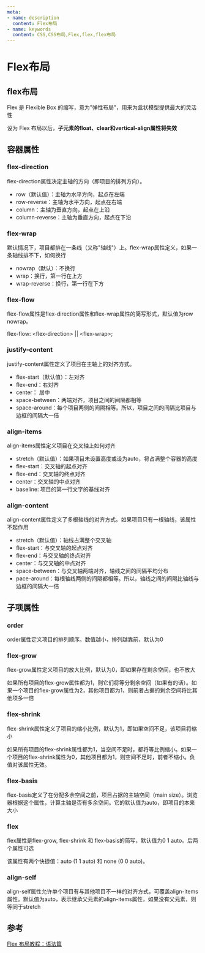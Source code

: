 ```yaml
---
meta:
- name: description
  content: Flex布局
- name: keywords
  content: CSS,CSS布局,Flex,flex,flex布局
---
```


# Flex布局

## flex布局

Flex 是 Flexible Box 的缩写，意为"弹性布局"，用来为盒状模型提供最大的灵活性

设为 Flex 布局以后，**子元素的float、clear和vertical-align属性将失效**

## 容器属性

### flex-direction

flex-direction属性决定主轴的方向（即项目的排列方向）。

+ row（默认值）：主轴为水平方向，起点在左端
+ row-reverse：主轴为水平方向，起点在右端
+ column：主轴为垂直方向，起点在上沿
+ column-reverse：主轴为垂直方向，起点在下沿

### flex-wrap

默认情况下，项目都排在一条线（又称"轴线"）上。flex-wrap属性定义，如果一条轴线排不下，如何换行

+ nowrap（默认）：不换行
+ wrap：换行，第一行在上方
+ wrap-reverse：换行，第一行在下方

### flex-flow

flex-flow属性是flex-direction属性和flex-wrap属性的简写形式，默认值为row nowrap。

flex-flow: \<flex-direction> || \<flex-wrap>;

### justify-content

justify-content属性定义了项目在主轴上的对齐方式。

+ flex-start（默认值）：左对齐
+ flex-end：右对齐
+ center： 居中
+ space-between：两端对齐，项目之间的间隔都相等
+ space-around：每个项目两侧的间隔相等。所以，项目之间的间隔比项目与边框的间隔大一倍

### align-items

align-items属性定义项目在交叉轴上如何对齐

+ stretch（默认值）：如果项目未设置高度或设为auto，将占满整个容器的高度
+ flex-start：交叉轴的起点对齐
+ flex-end：交叉轴的终点对齐
+ center：交叉轴的中点对齐
+ baseline: 项目的第一行文字的基线对齐

### align-content

align-content属性定义了多根轴线的对齐方式。如果项目只有一根轴线，该属性不起作用

+ stretch（默认值）：轴线占满整个交叉轴
+ flex-start：与交叉轴的起点对齐
+ flex-end：与交叉轴的终点对齐
+ center：与交叉轴的中点对齐
+ space-between：与交叉轴两端对齐，轴线之间的间隔平均分布
+ pace-around：每根轴线两侧的间隔都相等。所以，轴线之间的间隔比轴线与边框的间隔大一倍

## 子项属性

### order

order属性定义项目的排列顺序。数值越小，排列越靠前，默认为0

### flex-grow

flex-grow属性定义项目的放大比例，默认为0，即如果存在剩余空间，也不放大

如果所有项目的flex-grow属性都为1，则它们将等分剩余空间（如果有的话）。如果一个项目的flex-grow属性为2，其他项目都为1，则前者占据的剩余空间将比其他项多一倍

### flex-shrink

flex-shrink属性定义了项目的缩小比例，默认为1，即如果空间不足，该项目将缩小

如果所有项目的flex-shrink属性都为1，当空间不足时，都将等比例缩小。如果一个项目的flex-shrink属性为0，其他项目都为1，则空间不足时，前者不缩小。负值对该属性无效。

### flex-basis

flex-basis定义了在分配多余空间之前，项目占据的主轴空间（main size）。浏览器根据这个属性，计算主轴是否有多余空间。它的默认值为auto，即项目的本来大小

### flex

flex属性是flex-grow, flex-shrink 和 flex-basis的简写，默认值为0 1 auto。后两个属性可选

该属性有两个快捷值：auto (1 1 auto) 和 none (0 0 auto)。

### align-self

align-self属性允许单个项目有与其他项目不一样的对齐方式，可覆盖align-items属性。默认值为auto，表示继承父元素的align-items属性，如果没有父元素，则等同于stretch

## 参考

[Flex 布局教程：语法篇](http://www.ruanyifeng.com/blog/2015/07/flex-grammar.html)
